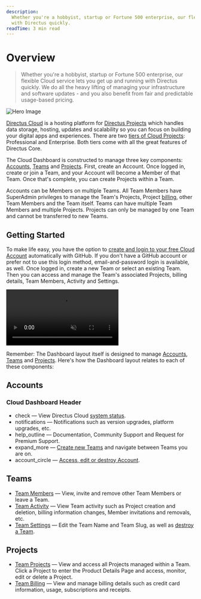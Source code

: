 ```yaml
---
description:
  Whether you're a hobbyist, startup or Fortune 500 enterprise, our flexible Cloud service lets you get up and running
  with Directus quickly.
readTime: 3 min read
---
```


# Overview

> Whether you're a hobbyist, startup or Fortune 500 enterprise, our flexible Cloud service lets you get up and running
> with Directus quickly. We do all the heavy lifting of managing your infrastructure and software updates - and you also
> benefit from fair and predictable usage-based pricing.

![Hero Image](https://cdn.directus.io/docs/v9/cloud/overview/overview-20220322A/hero-image-20220402A.webp)

[Directus Cloud](https://directus.cloud) is a hosting platform for
[Directus Projects](/user-guide/cloud/glossary#projects) which handles data storage, hosting, updates and scalability so
you can focus on building your digital apps and experiences. There are two
[tiers of Cloud Projects](/user-guide/cloud/glossary#projects): Professional and Enterprise. Both tiers come with all
the great features of Directus Core.

The Cloud Dashboard is constructed to manage three key components: [Accounts](/user-guide/cloud/glossary#accounts),
[Teams](/user-guide/cloud/glossary#teams) and [Projects](/user-guide/cloud/glossary#projects). First, create an Account.
Once logged in, create or join a Team, and your Account will become a Member of that Team. Once that's complete, you can
create Projects within a Team.

Accounts can be Members on multiple Teams. All Team Members have SuperAdmin privileges to manage the Team's Projects,
Project [billing](/user-guide/cloud/teams#manage-billing), other Team Members and the Team itself. Teams can have
multiple Team Members and multiple Projects. Projects can only be managed by one Team and cannot be transferred to new
Teams.

## Getting Started

To make life easy, you have the option to
[create and login to your free Cloud Account](/user-guide/cloud/accounts#create-account-and-login) automatically with
GitHub. If you don't have a GitHub account or prefer not to use this login method, email-and-password login is
available, as well. Once logged in, create a new Team or select an existing Team. Then you can access and manage the
Team's associated Projects, billing details, Team Members, Activity and Settings.

<video alt="Cloud Dashboard Overview" loop muted controls autoplay playsinline>
  <source src="https://cdn.directus.io/docs/v9/cloud/overview/overview-20220322A/cloud-dashboard-overview-20220329A.mp4" type="video/mp4">
</video>

Remember: The Dashboard layout itself is designed to manage [Accounts](/user-guide/cloud/glossary#accounts),
[Teams](/user-guide/cloud/glossary#teams) and [Projects](/user-guide/cloud/glossary#projects). Here's how the Dashboard
layout relates to each of these components:

## Accounts

### Cloud Dashboard Header

- <span mi icon>check</span> — View Directus Cloud [system status](/user-guide/cloud/glossary#system-status).
- <span mi icon>notifications</span> — Notifications such as version upgrades, platform upgrades, etc.
- <span mi icon>help_outline</span> — Documentation, Community Support and Request for Premium Support.
- <span mi icon>expand_more</span> — [Create new Teams](/user-guide/cloud/teams#create-a-team) and navigate between
  Teams you are on.
- <span mi icon>account_circle</span> — [Access, edit or destroy Account](/user-guide/cloud/accounts).

## Teams

- [Team Members](/user-guide/cloud/teams) — View, invite and remove other Team Members or leave a Team.
- [Team Activity](/user-guide/cloud/teams#view-team-activity) — View Team activity such as Project creation and
  deletion, billing information changes, Member invitations and removals, etc.
- [Team Settings](/user-guide/cloud/teams#update-team-settings) — Edit the Team Name and Team Slug, as well as
  [destroy a Team](/user-guide/cloud/teams#destroy-a-team).

## Projects

- [Team Projects](/user-guide/cloud/projects) — View and access all Projects managed within a Team. Click a Project to
  enter the Product Details Page and access, monitor, edit or delete a Project.
- [Team Billing](/user-guide/cloud/teams#manage-billing) — View and manage billing details such as credit card
  information, usage, subscriptions and receipts.
